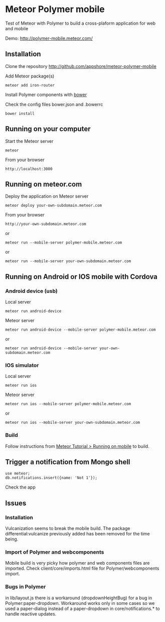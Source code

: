# Meteor Polymer mobile
Test of Meteor with Polymer to build a cross-plaform application for web and mobile

Demo: http://polymer-mobile.meteor.com/

## Installation
Clone the repository http://github.com/appshore/meteor-polymer-mobile

Add Meteor package(s)
```
meteor add iron-router
```

Install Polymer components with [bower](http://bower.io/)

Check the config files bower.json and .bowerrc
```
bower install
```

## Running on your computer
Start the Meteor server
```
meteor
```
From your browser
```
http://localhost:3000
```

## Running on meteor.com
Deploy the application on Meteor server
```
meteor deploy your-own-subdomain.meteor.com
```
From your browser
```
http://your-own-subdomain.meteor.com
```
or 
```
meteor run --mobile-server polymer-mobile.meteor.com
```
or 
```
meteor run --mobile-server your-own-subdomain.meteor.com
```

## Running on Android or IOS mobile with Cordova

### Android device (usb)
Local server
```
meteor run android-device
```

Meteor server
```
meteor run android-device --mobile-server polymer-mobile.meteor.com
```
or 
```
meteor run android-device --mobile-server your-own-subdomain.meteor.com
```
### IOS simulator
Local server
```
meteor run ios
```

Meteor server
```
meteor run ios --mobile-server polymer-mobile.meteor.com
```
or 
```
meteor run ios --mobile-server your-own-subdomain.meteor.com
```
### Build
Follow instructions from [Meteor Tutorial > Running on mobile](https://www.meteor.com/try/7) to build.

## Trigger a notification from Mongo shell
```
use meteor;
db.notifications.insert({name: 'Not 1'});
```
Check the app

## Issues

### Installation

Vulcanization seems to break the mobile build. The package differential:vulcanize previously added has been removed for the time being. 

### Import of Polymer and webcomponents

Mobile build is very picky how polymer and web components files are imported. Check client/core/imports.html file for Polymer/webcomponents import.

### Bugs in Polymer

in lib/layout.js there is a workaround (dropdownHeightBug) for a bug in Polymer:paper-dropdown. Workaround works only in some cases so we used a paper-dialog instead of a paper-dropdown in core/notifications.* to handle reactive updates.

